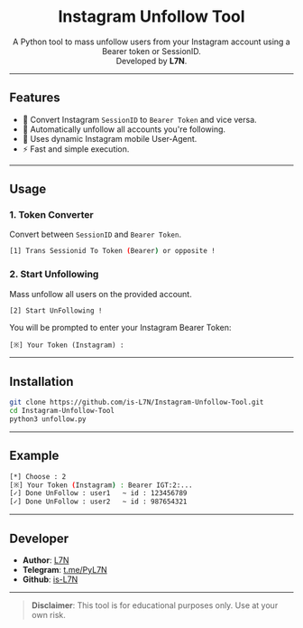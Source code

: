 
<h1 align="center">Instagram Unfollow Tool</h1>

<p align="center">
  A Python tool to mass unfollow users from your Instagram account using a Bearer token or SessionID.<br>
  Developed by <b>L7N</b>.
</p>

---

## Features

- 🔄 Convert Instagram `SessionID` to `Bearer Token` and vice versa.
- 🚫 Automatically unfollow all accounts you're following.
- 📱 Uses dynamic Instagram mobile User-Agent.
- ⚡ Fast and simple execution.

---

## Usage

### 1. Token Converter

Convert between `SessionID` and `Bearer Token`.

```bash
[1] Trans Sessionid To Token (Bearer) or opposite !
```

### 2. Start Unfollowing

Mass unfollow all users on the provided account.

```bash
[2] Start UnFollowing !
```

You will be prompted to enter your Instagram Bearer Token:
```
[※] Your Token (Instagram) :
```

---

## Installation

```bash
git clone https://github.com/is-L7N/Instagram-Unfollow-Tool.git
cd Instagram-Unfollow-Tool
python3 unfollow.py
```

---

## Example

```bash
[*] Choose : 2
[※] Your Token (Instagram) : Bearer IGT:2:...
[✓] Done UnFollow : user1   ~ id : 123456789
[✓] Done UnFollow : user2   ~ id : 987654321
```

---

## Developer

- **Author**: [L7N](https://github.com/is-L7N)
- **Telegram**: [t.me/PyL7N](https://t.me/PyL7N)
- **Github**: [is-L7N](https://github.com/is-L7N)

---

> **Disclaimer**: This tool is for educational purposes only. Use at your own risk.
